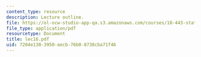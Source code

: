 ```yaml
---
content_type: resource
description: Lecture outline.
file: https://ol-ocw-studio-app-qa.s3.amazonaws.com/courses/18-443-statistics-for-applications-fall-2003/7204e1303950aecb76b08738cba71f46_lec16.pdf
file_type: application/pdf
resourcetype: Document
title: lec16.pdf
uid: 7204e130-3950-aecb-76b0-8738cba71f46
---
```

